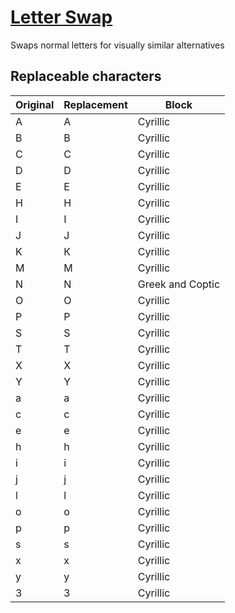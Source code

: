 # [Letter Swap](https://aldenizenmc.github.io/letter-swap)
Swaps normal letters for visually similar alternatives

## Replaceable characters
| Original | Replacement | Block|
|----------|-------------|------|
| A | А | Cyrillic
| B | В | Cyrillic
| C | С | Cyrillic
| D | D | Cyrillic
| E | Е | Cyrillic
| H | Н | Cyrillic
| I | І | Cyrillic
| J | Ј | Cyrillic
| K | К | Cyrillic
| M | М | Cyrillic
| N | Ν | Greek and Coptic
| O | О | Cyrillic
| P | Р | Cyrillic
| S | Ѕ | Cyrillic
| T | Т | Cyrillic
| X | Х | Cyrillic
| Y | Ү | Cyrillic
| a | а | Cyrillic
| c | с | Cyrillic
| e | е | Cyrillic
| h | һ | Cyrillic
| i | і | Cyrillic
| j | ј | Cyrillic
| l | l | Cyrillic
| o | о | Cyrillic
| p | р | Cyrillic
| s | ѕ | Cyrillic
| x | х | Cyrillic
| y | у | Cyrillic
| 3 | З | Cyrillic
